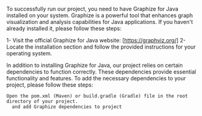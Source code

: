 To successfully run our project, you need to have Graphize for Java installed on your system. Graphize is a powerful tool that enhances graph visualization and analysis capabilities for Java applications. If you haven't already installed it, please follow these steps:

   1- Visit the official Graphize for Java website: [https://graphviz.org/]
   2- Locate the installation section and follow the provided instructions for your operating system.

In addition to installing Graphize for Java, our project relies on certain dependencies to function correctly. These dependencies provide essential functionality and features. To add the necessary dependencies to your project, please follow these steps:

    Open the pom.xml (Maven) or build.gradle (Gradle) file in the root directory of your project.
      and add Graphize dependencies to project
